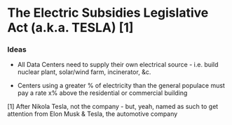 # The Electric Subsidies Legislative Act (a.k.a. TESLA) [1]

### Ideas

* All Data Centers need to supply their own electrical source - i.e. build nuclear plant, solar/wind farm, incinerator, &c.

* Centers using a greater % of electricity than the general populace must pay a rate x% above the residential or commercial building

[1] After Nikola Tesla, not the company - but, yeah, named as such to get attention from Elon Musk & Tesla, the automotive company 
